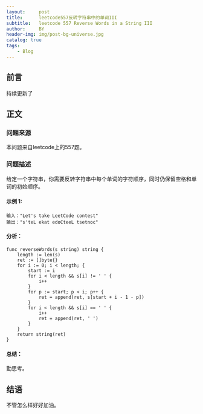 ```yaml
---
layout:     post
title:      leetcode557反转字符串中的单词III
subtitle:   leetcode 557 Reverse Words in a String III
author:     BY
header-img: img/post-bg-universe.jpg
catalog: true
tags:
    - Blog
---
```



## 前言

持续更新了

## 正文

### 问题来源

本问题来自leetcode上的557题。 

### 问题描述

给定一个字符串，你需要反转字符串中每个单词的字符顺序，同时仍保留空格和单词的初始顺序。  

#### 示例 1:
```
输入："Let's take LeetCode contest"
输出："s'teL ekat edoCteeL tsetnoc"
```

#### 分析：  
```
func reverseWords(s string) string {
    length := len(s)
    ret := []byte{}
    for i := 0; i < length; {
        start := i
        for i < length && s[i] != ' ' {
            i++
        }
        for p := start; p < i; p++ {
            ret = append(ret, s[start + i - 1 - p])
        }
        for i < length && s[i] == ' ' {
            i++
            ret = append(ret, ' ')
        }
    }
    return string(ret)
}
```

#### 总结：
勤思考。  

## 结语
不管怎么样好好加油。
